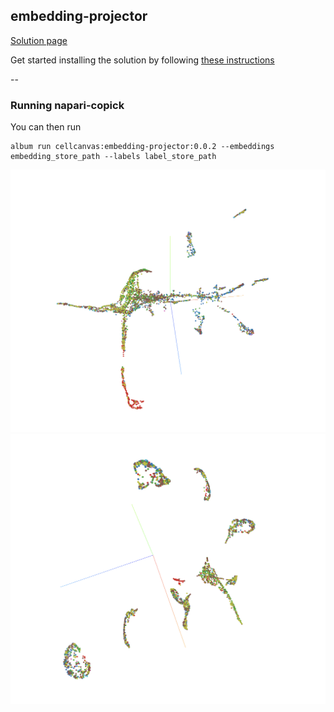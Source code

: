 ## embedding-projector 
[Solution
page](https://album.cellcanvas.org/cellcanvas/embedding-projector/0.0.2)

Get started installing the solution by following [these
instructions](https://album.solutions/guide?catalog_url=https://github.com/cellcanvas/album-catalog&catalog_name=cellcanvas&group=cellcanvas&name=embedding-projector&version=0.0.2)

--

### Running napari-copick

You can then run 

```
album run cellcanvas:embedding-projector:0.0.2 --embeddings embedding_store_path --labels label_store_path
```

![Trained on Polnet tomograms](./figures/old-embedding.png)
![Trained on Polnet and curated tomograms](./figures/new-embedding.png)
